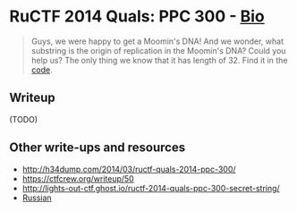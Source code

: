 # RuCTF 2014 Quals: PPC 300 - [Bio](https://github.com/HackerDom/ructf-2014-quals/tree/master/tasks/bio)

> Guys, we were happy to get a Moomin's DNA! And we wonder, what substring is the origin of replication in the Moomin's DNA? Could you help us?
> The only thing we know that it has length of 32. Find it in the [code](https://github.com/HackerDom/ructf-2014-quals/blob/master/tasks/bio/static/word.gz).

## Writeup

(TODO)

## Other write-ups and resources

* <http://h34dump.com/2014/03/ructf-quals-2014-ppc-300/>
* <https://ctfcrew.org/writeup/50>
* <http://lights-out-ctf.ghost.io/ructf-2014-quals-ppc-300-secret-string/>
* [Russian](http://singularityctf.blogspot.de/2014/03/ructf-quals-2014-writeup-ppc-300-secret.html)

